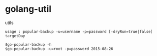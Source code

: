 # golang-util
utils

```
usage : popular-backup -u=username -p=password [-dryRun=true|false] targetDay

$go-popular-backup -h
$go-popular-backup -u=root -p=password 2015-08-26
```
